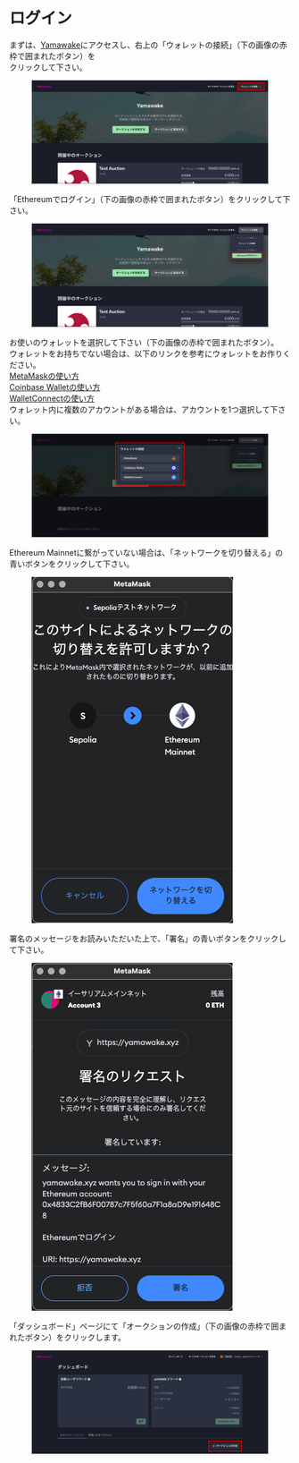 # ログイン

まずは、[Yamawake](https://yamawake.xyz/)にアクセスし、右上の「ウォレットの接続」（下の画像の赤枠で囲まれたボタン）を\
クリックして下さい。

<figure><img src="../../.gitbook/assets/Group 1.png" alt=""><figcaption></figcaption></figure>

「Ethereumでログイン」（下の画像の赤枠で囲まれたボタン）をクリックして下さい。

<figure><img src="../../.gitbook/assets/Group 1 (1).png" alt=""><figcaption></figcaption></figure>

お使いのウォレットを選択して下さい（下の画像の赤枠で囲まれたボタン）。\
ウォレットをお持ちでない場合は、以下のリンクを参考にウォレットをお作りください。\
[MetaMaskの使い方](https://coincheck.com/ja/article/472)\
[Coinbase Walletの使い方](https://sbinft.co.jp/how-to-create-coinbase-wallet/)\
[WalletConnectの使い方](https://sbinft.co.jp/how-to-use-walletconnect/)\
ウォレット内に複数のアカウントがある場合は、アカウントを1つ選択して下さい。

<figure><img src="../../.gitbook/assets/Group 1 (2).png" alt=""><figcaption></figcaption></figure>

Ethereum Mainnetに繋がっていない場合は、「ネットワークを切り替える」の青いボタンをクリックして下さい。

<figure><img src="../../.gitbook/assets/スクリーンショット 2024-03-10 21.34.44.png" alt=""><figcaption></figcaption></figure>

署名のメッセージをお読みいただいた上で、「署名」の青いボタンをクリックして下さい。

<figure><img src="../../.gitbook/assets/スクリーンショット 2024-03-10 21.35.27.png" alt=""><figcaption></figcaption></figure>

「ダッシュボード」ページにて「オークションの作成」（下の画像の赤枠で囲まれたボタン）をクリックします。

<figure><img src="../../.gitbook/assets/Group 1 (3) (1).png" alt=""><figcaption></figcaption></figure>
